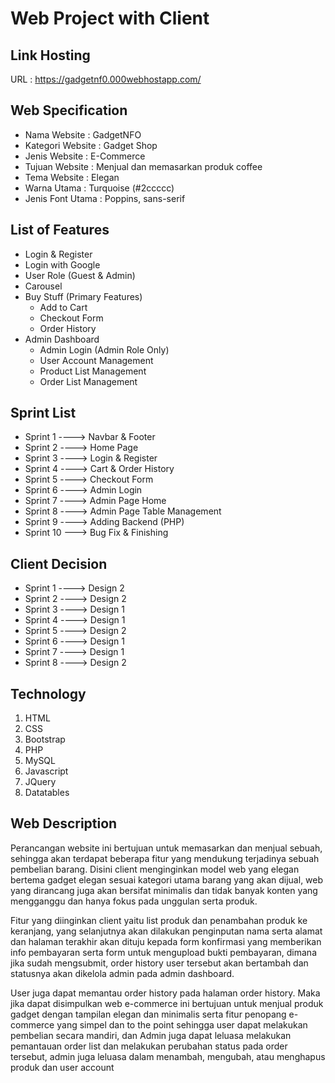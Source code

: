 # Web Project with Client

## Link Hosting
URL : https://gadgetnf0.000webhostapp.com/

## Web Specification
- Nama Website      : GadgetNFO
- Kategori Website  : Gadget Shop
- Jenis Website     : E-Commerce
- Tujuan Website    : Menjual dan memasarkan produk coffee
- Tema Website      : Elegan
- Warna Utama       : Turquoise (#2ccccc)
- Jenis Font Utama  : Poppins, sans-serif

## List of Features
- Login & Register
- Login with Google
- User Role (Guest & Admin)
- Carousel
- Buy Stuff (Primary Features)
  - Add to Cart
  - Checkout Form
  - Order History
- Admin Dashboard
  - Admin Login (Admin Role Only) 
  - User Account Management
  - Product List Management
  - Order List Management

## Sprint List
- Sprint 1 ----> Navbar & Footer
- Sprint 2 ----> Home Page
- Sprint 3 ----> Login & Register
- Sprint 4 ----> Cart & Order History
- Sprint 5 ----> Checkout Form
- Sprint 6 ----> Admin Login
- Sprint 7 ----> Admin Page Home
- Sprint 8 ----> Admin Page Table Management
- Sprint 9 ----> Adding Backend (PHP)
- Sprint 10 ---> Bug Fix & Finishing

## Client Decision
- Sprint 1 ----> Design 2
- Sprint 2 ----> Design 2
- Sprint 3 ----> Design 1
- Sprint 4 ----> Design 1
- Sprint 5 ----> Design 2
- Sprint 6 ----> Design 1
- Sprint 7 ----> Design 1
- Sprint 8 ----> Design 2

## Technology
1. HTML
2. CSS
3. Bootstrap
4. PHP
5. MySQL
6. Javascript
7. JQuery
8. Datatables

## Web Description
Perancangan website ini bertujuan untuk memasarkan dan menjual sebuah, sehingga akan terdapat beberapa fitur yang mendukung terjadinya sebuah pembelian barang. Disini client menginginkan model web yang elegan bertema gadget elegan sesuai kategori utama barang yang akan dijual, web yang dirancang juga akan bersifat minimalis dan tidak banyak konten yang mengganggu dan hanya fokus pada unggulan serta produk.

Fitur yang diinginkan client yaitu list produk dan penambahan produk ke keranjang, yang selanjutnya akan dilakukan penginputan nama serta alamat dan halaman terakhir akan dituju kepada form konfirmasi yang memberikan info pembayaran serta form untuk mengupload bukti pembayaran, dimana jika sudah mengsubmit, order history user tersebut akan bertambah dan statusnya akan dikelola admin pada admin dashboard.

User juga dapat memantau order history pada halaman order history. Maka jika dapat disimpulkan web e-commerce ini bertujuan untuk menjual produk gadget dengan tampilan elegan dan minimalis serta fitur penopang e-commerce yang simpel dan to the point sehingga user dapat melakukan pembelian secara mandiri, dan Admin juga dapat leluasa melakukan pemantauan order list dan melakukan perubahan status pada order tersebut, admin juga leluasa dalam menambah, mengubah, atau menghapus produk dan user account
